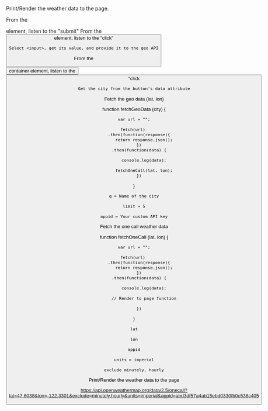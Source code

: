 Print/Render the weather data to the page. 

From the <form> element, listen to the "submit"
From the <button> element, listen to the "click"

    Select <input>, get its value, and provide it to the geo API

From the <button> container element, listen to the <button> "click

    Get the city from the button's data attribute

Fetch the geo data (lat, lon)

function fetchGeoData (city) {

    var url = "";

    fetch(url) 
        .then(function(response){
            return response.json();
        })
        .then(function(data) {

            console.log(data);

            fetchOneCall(lat, lon);
        })

}

    q = Name of the city

    limit = 5

    appid = Your custom API key

Fetch the one call weather data

function fetchOneCall (lat, lon) {

    var url = "";

    fetch(url) 
        .then(function(response){
            return response.json();
        })
        .then(function(data) {

            console.log(data);

            // Render to page function

        })

}

    lat

    lon

    appid

    units = imperial

    exclude minutely, hourly

Print/Render the weather data to the page

https://api.openweathermap.org/data/2.5/onecall?lat=47.6038&lon=-122.3301&exclude=minutely,hourly&units=imperial&appid=abd3df57a4ab15ebd0330fb0c538c405